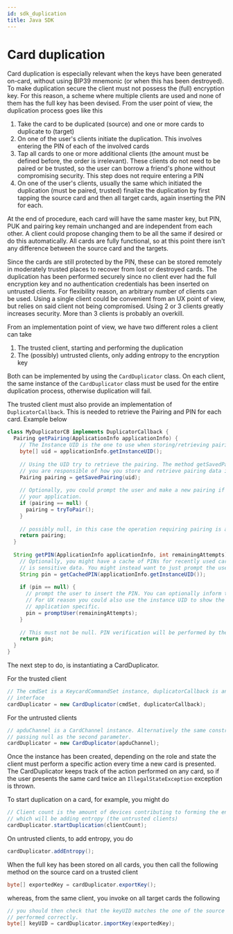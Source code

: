 ```yaml
---
id: sdk_duplication
title: Java SDK
---
```


# Card duplication

Card duplication is especially relevant when the keys have been generated on-card, without using BIP39 mnemonic (or when this has been destroyed). To make duplication secure the client must not possess the (full) encryption key. For this reason, a scheme where multiple clients are used and none of them has the full key has been devised. From the user point of view, the duplication process goes like this

1. Take the card to be duplicated (source) and one or more cards to duplicate to (target)
2. On one of the user's clients initiate the duplication. This involves entering the PIN of each of the involved cards
3. Tap all cards to one or more additional clients (the amount must be defined before, the order is irrelevant). These clients do not need to be paired or be trusted, so the user can borrow a friend's phone without compromising security. This step does not require entering a PIN
4. On one of the user's clients, usually the same which initiated the duplication (must be paired, trusted) finalize the duplication by first tapping the source card and then all target cards, again inserting the PIN for each.
   
At the end of procedure, each card will have the same master key, but PIN, PUK and pairing key remain unchanged and are independent from each other. A client could propose changing them to be all the same if desired or do this automatically. All cards are fully functional, so at this point there isn't any difference between the source card and the targets.

Since the cards are still protected by the PIN, these can be stored remotely in moderately trusted places to recover from lost or destroyed cards. The duplication has been performed securely since no client ever had the full encryption key and no authentication credentials has been inserted on untrusted clients. For flexibility reason, an arbitrary number of clients can be used. Using a single client could be convenient from an UX point of view, but relies on said client not being compromised. Using 2 or 3 clients greatly increases security. More than 3 clients is probably an overkill.

From an implementation point of view, we have two different roles a client can take

1. The trusted client, starting and performing the duplication
2. The (possibly) untrusted clients, only adding entropy to the encryption key

Both can be implemented by using the `CardDuplicator` class. On each client, the same instance of the `CardDuplicator` class must be used for the entire duplication process, otherwise duplication will fail.

The trusted client must also provide an implementation of `DuplicatorCallback`. This is needed to retrieve the Pairing and PIN for each card. Example below

```java
class MyDuplicatorCB implements DuplicatorCallback {
  Pairing getPairing(ApplicationInfo applicationInfo) {
    // The Instance UID is the one to use when storing/retrieving pairings
    byte[] uid = applicationInfo.getInstanceUID();
    
    // Using the UID try to retrieve the pairing. The method getSavedPairing is an example and is not part of the SDK,
    // you are responsible of how you store and retrieve pairing data in your app
    Pairing pairing = getSavedPairing(uid);
    
    // Optionally, you could prompt the user and make a new pairing if none if given, but this is an UX decision in
    // your application.
    if (pairing == null) {
      pairing = tryToPair();
    }
    
    // possibly null, in this case the operation requiring pairing is aborted
    return pairing;
  }
  
  String getPIN(ApplicationInfo applicationInfo, int remainingAttempts) {
    // Optionally, you might have a cache of PINs for recently used card, but this should be done carefully as the PIN
    // is sensitive data. You might instead want to just prompt the user each time.
    String pin = getCachedPIN(applicationInfo.getInstanceUID());
    
    if (pin == null) {
      // prompt the user to insert the PIN. You can optionally inform them about how many retry attempts are left.
      // For UX reason you could also use the instance UID to show the user an identifiable name, this is again
      // application specific.
      pin = promptUser(remainingAttempts);
    }
    
    // This must not be null. PIN verification will be performed by the CardDuplicator itself, do no not perform it here!
    return pin;
  }
}
```

The next step to do, is instantiating a CardDuplicator.

For the trusted client

```java
// The cmdSet is a KeycardCommandSet instance, duplicatorCallback is an object implementing the DuplicatorCallback
// interface
cardDuplicator = new CardDuplicator(cmdSet, duplicatorCallback);
```

For the untrusted clients

```java
// apduChannel is a CardChannel instance. Alternatively the same constructor as for the trusted client can be used,
// passing null as the second parameter.
cardDuplicator = new CardDuplicator(apduChannel);
```

Once the instance has been created, depending on the role and state the client must perform a specific action every time a new card is presented. The CardDuplicator keeps track of the action performed on any card, so if the user presents the same card twice an `IllegalStateException` exception is thrown.

To start duplication on a card, for example, you might do

```java
// Client count is the amount of devices contributing to forming the entire key. This means 1 + the number of clients
// which will be adding entropy (the untrusted clients)
cardDuplicator.startDuplication(clientCount);
```

On untrusted clients, to add entropy, you do

```java
cardDuplicator.addEntropy();
```

When the full key has been stored on all cards, you then call the following method on the source card on a trusted client

```java
byte[] exportedKey = cardDuplicator.exportKey();
```

whereas, from the same client, you invoke on all target cards the following

```java
// you should then check that the keyUID matches the one of the source card to be sure that the duplication has been
// performed correctly.
byte[] keyUID = cardDuplicator.importKey(exportedKey);
```
